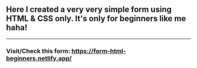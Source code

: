 ## Here I created a very very simple form using HTML & CSS only. It's only for beginners like me haha!
***
### Visit/Check this form: https://form-html-beginners.netlify.app/
